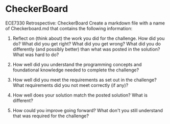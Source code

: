 # CheckerBoard
ECE7330 Retrospective: CheckerBoard
Create a markdown file with a name of Checkerboard.md that contains the following information:

1. Reflect on (think about) the work you did for the challenge. How did you do? What did you get right? What did you get wrong? What did you do differently (and possibly better) than what was posted in the solution? What was hard to do?

2. How well did you understand the programming concepts and foundational knowledge needed to complete the challenge?

3. How well did you meet the requirements as set out in the challenge? What requirements did you not meet correctly (if any)?

4. How well does your solution match the posted solution? What is different?

5. How could you improve going forward? What don't you still understand that was required for the challenge?
